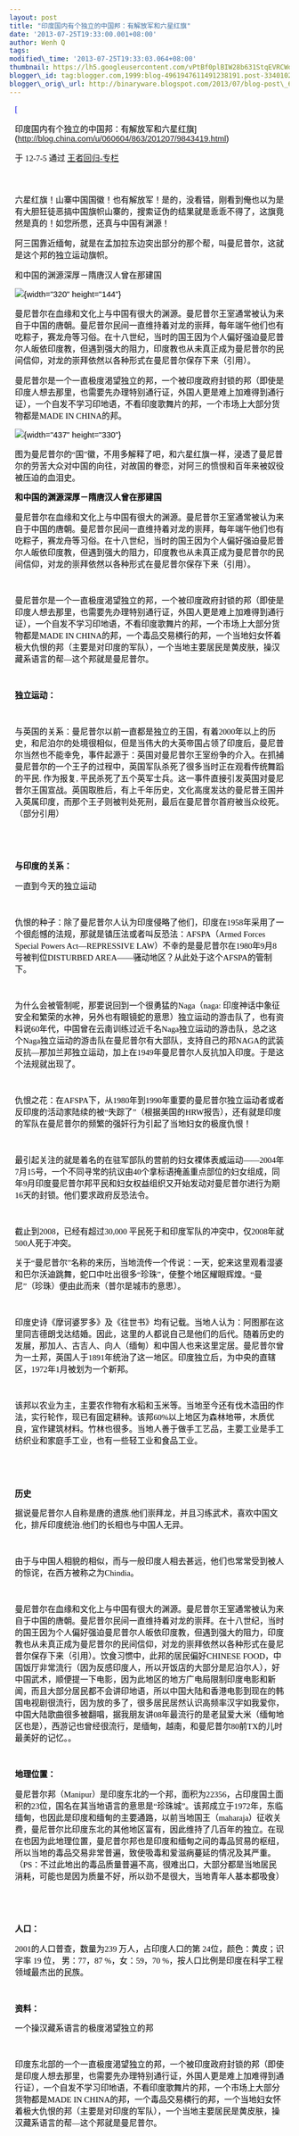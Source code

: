 ```yaml
--- 
layout: post 
title: "印度国内有个独立的中国邦：有解放军和六星红旗"
date: '2013-07-25T19:33:00.001+08:00' 
author: Wenh Q
tags:
modified\_time: '2013-07-25T19:33:03.064+08:00' 
thumbnail: https://lh5.googleusercontent.com/vPtBf0plBIW28b631StqEVRCWoC-RF6M0ED5Jp10uYO83Ha3vhkCY3Ac6joE\_1jeAHWwzGbNN9lt6NeO2n4uoi5o7fVbf06n8YdCnG8vOc4sodidamU=s72-c
blogger\_id: tag:blogger.com,1999:blog-4961947611491238191.post-3340102338820481026
blogger\_orig\_url: http://binaryware.blogspot.com/2013/07/blog-post\_6184.html
---
```

<div
style="color: black; direction: ltr; font-family: &quot;Arial&quot;; font-size: 11pt; margin-bottom: 0; margin-left: 7.5pt; margin-right: 7.5pt; margin-top: 0; padding: 0;">

<span
style="color: #0000ee; font-family: &quot;Verdana&quot;; text-decoration: underline;">[

印度国内有个独立的中国邦：有解放军和六星红旗](http://blog.china.com/u/060604/863/201207/9843419.html)</span>

</div>

<div
style="color: black; direction: ltr; font-family: &quot;Arial&quot;; font-size: 11pt; margin-bottom: 0; margin-left: 7.5pt; margin-right: 7.5pt; margin-top: 0; padding-bottom: 8pt; padding-left: 0; padding-right: 0; padding-top: 0;">

<span style="font-family: &quot;Verdana&quot;;">于 12-7-5 通过
</span><span
style="color: #0000ee; font-family: &quot;Verdana&quot;; text-decoration: underline;">[王者回归-专栏](http://blog.china.com/u/060604/863/)</span>

</div>

<div
style="color: black; direction: ltr; font-family: &quot;Arial&quot;; font-size: 11pt; height: 11pt; margin-bottom: 0; margin-left: 7.5pt; margin-right: 7.5pt; margin-top: 0; padding: 0;">




</div>

<div
style="color: black; direction: ltr; font-family: &quot;Arial&quot;; font-size: 11pt; margin-bottom: 0; margin-left: 7.5pt; margin-right: 7.5pt; margin-top: 0; padding: 0;">




</div>

<div
style="color: black; direction: ltr; font-family: &quot;Arial&quot;; font-size: 11pt; margin-bottom: 0; margin-left: 7.5pt; margin-right: 7.5pt; margin-top: 0; padding: 0;">

<span
style="font-family: &quot;Verdana&quot;;">六星红旗！山寨中国国徽！也有解放军！是的，没看错，刚看到俺也以为是有大胆狂徒恶搞中国旗帜山寨的，搜索证伪的结果就是乖乖不得了，这旗竟然是真的！如您所愿，还真与中国有渊源！</span>

</div>

<div
style="color: black; direction: ltr; font-family: &quot;Arial&quot;; font-size: 11pt; margin-bottom: 0; margin-left: 7.5pt; margin-right: 7.5pt; margin-top: 0; padding: 0;">

<span
style="font-family: &quot;Verdana&quot;;">阿三国靠近缅甸，就是在孟加拉东边突出部分的那个帮，叫曼尼普尔，这就是这个邦的独立运动旗帜。</span>

</div>

<div
style="color: black; direction: ltr; font-family: &quot;Arial&quot;; font-size: 11pt; margin-bottom: 0; margin-left: 7.5pt; margin-right: 7.5pt; margin-top: 0; padding: 0;">

<span
style="font-family: &quot;Verdana&quot;;">和中国的渊源深厚－隋唐汉人曾在那建国</span>

</div>

<div
style="color: black; direction: ltr; font-family: &quot;Arial&quot;; font-size: 11pt; margin-bottom: 0; margin-left: 7.5pt; margin-right: 7.5pt; margin-top: 0; padding: 0;">




</div>

<div
style="color: black; direction: ltr; font-family: &quot;Arial&quot;; font-size: 11pt; margin-bottom: 0; margin-left: 7.5pt; margin-right: 7.5pt; margin-top: 0; padding: 0;">




</div>

<div
style="color: black; direction: ltr; font-family: &quot;Arial&quot;; font-size: 11pt; margin-bottom: 0; margin-left: 7.5pt; margin-right: 7.5pt; margin-top: 0; padding: 0;">




</div>

<div
style="color: black; direction: ltr; font-family: &quot;Arial&quot;; font-size: 11pt; margin-bottom: 0; margin-left: 7.5pt; margin-right: 7.5pt; margin-top: 0; padding: 0;">

![](https://lh5.googleusercontent.com/vPtBf0plBIW28b631StqEVRCWoC-RF6M0ED5Jp10uYO83Ha3vhkCY3Ac6joE_1jeAHWwzGbNN9lt6NeO2n4uoi5o7fVbf06n8YdCnG8vOc4sodidamU){width="320"
height="144"}

</div>

<div
style="color: black; direction: ltr; font-family: &quot;Arial&quot;; font-size: 11pt; margin-bottom: 0; margin-left: 7.5pt; margin-right: 7.5pt; margin-top: 0; padding: 0;">

<span
style="font-family: &quot;Verdana&quot;;">曼尼普尔在血缘和文化上与中国有很大的渊源。曼尼普尔王室通常被认为来自于中国的唐朝。曼尼普尔民间一直维持着对龙的崇拜，每年端午他们也有吃粽子，赛龙舟等习俗。在十八世纪，当时的国王因为个人偏好强迫曼尼普尔人皈依印度教，但遇到强大的阻力，印度教也从未真正成为曼尼普尔的民间信仰，对龙的崇拜依然以各种形式在曼尼普尔保存下来（引用）。</span>

</div>

<div
style="color: black; direction: ltr; font-family: &quot;Arial&quot;; font-size: 11pt; margin-bottom: 0; margin-left: 7.5pt; margin-right: 7.5pt; margin-top: 0; padding: 0;">

<span
style="font-family: &quot;Verdana&quot;;">曼尼普尔是一个一直极度渴望独立的邦，一个被印度政府封锁的邦（即使是印度人想去那里，也需要先办理特别通行证，外国人更是难上加难得到通行证），一个自发不学习印地语，不看印度歌舞片的邦，一个市场上大部分货物都是MADE
IN CHINA的邦。</span>

</div>

<div
style="color: black; direction: ltr; font-family: &quot;Arial&quot;; font-size: 11pt; margin-bottom: 0; margin-left: 7.5pt; margin-right: 7.5pt; margin-top: 0; padding: 0;">




</div>

<div
style="color: black; direction: ltr; font-family: &quot;Arial&quot;; font-size: 11pt; margin-bottom: 0; margin-left: 7.5pt; margin-right: 7.5pt; margin-top: 0; padding: 0;">




</div>

<div
style="color: black; direction: ltr; font-family: &quot;Arial&quot;; font-size: 11pt; margin-bottom: 0; margin-left: 7.5pt; margin-right: 7.5pt; margin-top: 0; padding: 0;">

![](https://lh3.googleusercontent.com/IVW2j5StwD_bhEdnPwUQ6Qq3kjJQ8eiC7g-UoOwWHd9kU74YQrTEOCLaJN33f_e-5wrK2MoY1RHSYsTv0YFIlUW5ND1eKWuHB-fFcwksvvYtPhna47E){width="437"
height="330"}

</div>

<div
style="color: black; direction: ltr; font-family: &quot;Arial&quot;; font-size: 11pt; margin-bottom: 0; margin-left: 7.5pt; margin-right: 7.5pt; margin-top: 0; padding: 0;">

<span
style="font-family: &quot;Verdana&quot;;">图为曼尼普尔的“国”徽，不用多解释了吧，和六星红旗一样，浸透了曼尼普尔的劳苦大众对中国的向往，对故国的眷恋，对阿三的愤恨和百年来被奴役被压迫的血泪史。</span>

</div>

<div
style="color: black; direction: ltr; font-family: &quot;Arial&quot;; font-size: 11pt; margin-bottom: 0; margin-left: 7.5pt; margin-right: 7.5pt; margin-top: 0; padding: 0;">




</div>

<div
style="color: black; direction: ltr; font-family: &quot;Arial&quot;; font-size: 11pt; margin-bottom: 0; margin-left: 7.5pt; margin-right: 7.5pt; margin-top: 0; padding: 0;">

<span
style="font-family: &quot;Verdana&quot;; font-weight: bold;">和中国的渊源深厚－隋唐汉人曾在那建国</span>

</div>

<div
style="color: black; direction: ltr; font-family: &quot;Arial&quot;; font-size: 11pt; margin-bottom: 0; margin-left: 7.5pt; margin-right: 7.5pt; margin-top: 0; padding: 0;">

<span
style="font-family: &quot;Verdana&quot;;">曼尼普尔在血缘和文化上与中国有很大的渊源。曼尼普尔王室通常被认为来自于中国的唐朝。曼尼普尔民间一直维持着对龙的崇拜，每年端午他们也有吃粽子，赛龙舟等习俗。在十八世纪，当时的国王因为个人偏好强迫曼尼普尔人皈依印度教，但遇到强大的阻力，印度教也从未真正成为曼尼普尔的民间信仰，对龙的崇拜依然以各种形式在曼尼普尔保存下来（引用）。</span>

</div>

<div
style="color: black; direction: ltr; font-family: &quot;Arial&quot;; font-size: 11pt; height: 11pt; margin-bottom: 0; margin-left: 7.5pt; margin-right: 7.5pt; margin-top: 0; padding: 0;">

<span style="font-family: &quot;Verdana&quot;;"></span>

</div>

<div
style="color: black; direction: ltr; font-family: &quot;Arial&quot;; font-size: 11pt; margin-bottom: 0; margin-left: 7.5pt; margin-right: 7.5pt; margin-top: 0; padding: 0;">

<span
style="font-family: &quot;Verdana&quot;;">曼尼普尔是一个一直极度渴望独立的邦，一个被印度政府封锁的邦（即使是印度人想去那里，也需要先办理特别通行证，外国人更是难上加难得到通行证），一个自发不学习印地语，不看印度歌舞片的邦，一个市场上大部分货物都是MADE
IN
CHINA的邦，一个毒品交易横行的邦，一个当地妇女怀着极大仇恨的邦（主要是对印度的军队），一个当地主要居民是黄皮肤，操汉藏系语言的帮—这个邦就是曼尼普尔。</span>

</div>

<div
style="color: black; direction: ltr; font-family: &quot;Arial&quot;; font-size: 11pt; height: 11pt; margin-bottom: 0; margin-left: 7.5pt; margin-right: 7.5pt; margin-top: 0; padding: 0;">

<span style="font-family: &quot;Verdana&quot;;"></span>

</div>

<div
style="color: black; direction: ltr; font-family: &quot;Arial&quot;; font-size: 11pt; margin-bottom: 0; margin-left: 7.5pt; margin-right: 7.5pt; margin-top: 0; padding: 0;">

<span
style="font-family: &quot;Verdana&quot;; font-weight: bold;">独立运动：</span>

</div>

<div
style="color: black; direction: ltr; font-family: &quot;Arial&quot;; font-size: 11pt; height: 11pt; margin-bottom: 0; margin-left: 7.5pt; margin-right: 7.5pt; margin-top: 0; padding: 0;">

<span
style="font-family: &quot;Verdana&quot;; font-weight: bold;"></span>

</div>

<div
style="color: black; direction: ltr; font-family: &quot;Arial&quot;; font-size: 11pt; margin-bottom: 0; margin-left: 7.5pt; margin-right: 7.5pt; margin-top: 0; padding: 0;">

<span
style="font-family: &quot;Verdana&quot;;">与英国的关系：曼尼普尔以前一直都是独立的王国，有着2000年以上的历史，和尼泊尔的处境很相似，但是当伟大的大英帝国占领了印度后，曼尼普尔当然也不能幸免，事件起源于：英国对曼尼普尔王室纷争的介入。在抓捕曼尼普尔的一个王子的过程中，英国军队杀死了很多当时正在观看传统舞蹈的平民.
作为报复,
平民杀死了五个英军士兵。这一事件直接引发英国对曼尼普尔王国宣战。英国取胜后，有上千年历史，文化高度发达的曼尼普王国并入英属印度，而那个王子则被判处死刑，最后在曼尼普尔首府被当众绞死。（部分引用）</span>

</div>

<div
style="color: black; direction: ltr; font-family: &quot;Arial&quot;; font-size: 11pt; height: 11pt; margin-bottom: 0; margin-left: 7.5pt; margin-right: 7.5pt; margin-top: 0; padding: 0;">

<span style="font-family: &quot;Verdana&quot;;"></span>

</div>

<div
style="color: black; direction: ltr; font-family: &quot;Arial&quot;; font-size: 11pt; height: 11pt; margin-bottom: 0; margin-left: 7.5pt; margin-right: 7.5pt; margin-top: 0; padding: 0;">

<span style="font-family: &quot;Verdana&quot;;"></span>

</div>

<div
style="color: black; direction: ltr; font-family: &quot;Arial&quot;; font-size: 11pt; margin-bottom: 0; margin-left: 7.5pt; margin-right: 7.5pt; margin-top: 0; padding: 0;">

<span
style="font-family: &quot;Verdana&quot;; font-weight: bold;">与印度的关系：</span>

</div>

<div
style="color: black; direction: ltr; font-family: &quot;Arial&quot;; font-size: 11pt; margin-bottom: 0; margin-left: 7.5pt; margin-right: 7.5pt; margin-top: 0; padding: 0;">

<span
style="font-family: &quot;Verdana&quot;;">一直到今天的独立运动</span>

</div>

<div
style="color: black; direction: ltr; font-family: &quot;Arial&quot;; font-size: 11pt; height: 11pt; margin-bottom: 0; margin-left: 7.5pt; margin-right: 7.5pt; margin-top: 0; padding: 0;">

<span style="font-family: &quot;Verdana&quot;;"></span>

</div>

<div
style="color: black; direction: ltr; font-family: &quot;Arial&quot;; font-size: 11pt; margin-bottom: 0; margin-left: 7.5pt; margin-right: 7.5pt; margin-top: 0; padding: 0;">

<span
style="font-family: &quot;Verdana&quot;;">仇恨的种子：除了曼尼普尔人认为印度侵略了他们，印度在1958年采用了一个很彪憾的法规，那就是镇压法或者叫反恐法：AFSPA（Armed
Forces Special Powers Act—REPRESSIVE
LAW）不幸的是曼尼普尔在1980年9月8号被判位DISTURBED
AREA——骚动地区？从此处于这个AFSPA的管制下。</span>

</div>

<div
style="color: black; direction: ltr; font-family: &quot;Arial&quot;; font-size: 11pt; height: 11pt; margin-bottom: 0; margin-left: 7.5pt; margin-right: 7.5pt; margin-top: 0; padding: 0;">

<span style="font-family: &quot;Verdana&quot;;"></span>

</div>

<div
style="color: black; direction: ltr; font-family: &quot;Arial&quot;; font-size: 11pt; margin-bottom: 0; margin-left: 7.5pt; margin-right: 7.5pt; margin-top: 0; padding: 0;">

<span
style="font-family: &quot;Verdana&quot;;">为什么会被管制呢，那要说回到一个很勇猛的Naga（naga:
印度神话中象征安全和繁荣的水神，另外也有眼镜蛇的意思）独立运动的游击队了，也有资料说60年代，中国曾在云南训练过近千名Naga独立运动的游击队，总之这个Naga独立运动的游击队在曼尼普尔有大部队，支持自己的邦NAGA的武装反抗—那加兰邦独立运动，加上在1949年曼尼普尔人反抗加入印度。于是这个法规就出现了。</span>

</div>

<div
style="color: black; direction: ltr; font-family: &quot;Arial&quot;; font-size: 11pt; height: 11pt; margin-bottom: 0; margin-left: 7.5pt; margin-right: 7.5pt; margin-top: 0; padding: 0;">

<span style="font-family: &quot;Verdana&quot;;"></span>

</div>

<div
style="color: black; direction: ltr; font-family: &quot;Arial&quot;; font-size: 11pt; margin-bottom: 0; margin-left: 7.5pt; margin-right: 7.5pt; margin-top: 0; padding: 0;">

<span
style="font-family: &quot;Verdana&quot;;">仇恨之花：在AFSPA下，从1980年到1990年重要的曼尼普尔独立运动者或者反印度的活动家陆续的被“失踪了”（根据美国的HRW报告），还有就是印度的军队在曼尼普尔的频繁的强奸行为引起了当地妇女的极度仇恨！</span>

</div>

<div
style="color: black; direction: ltr; font-family: &quot;Arial&quot;; font-size: 11pt; height: 11pt; margin-bottom: 0; margin-left: 7.5pt; margin-right: 7.5pt; margin-top: 0; padding: 0;">

<span style="font-family: &quot;Verdana&quot;;"></span>

</div>

<div
style="color: black; direction: ltr; font-family: &quot;Arial&quot;; font-size: 11pt; margin-bottom: 0; margin-left: 7.5pt; margin-right: 7.5pt; margin-top: 0; padding: 0;">

<span
style="font-family: &quot;Verdana&quot;;">最引起关注的就是着名的在驻军部队的营前的妇女裸体表威运动——2004年7月15号，一个不同寻常的抗议由40个拿标语掩盖重点部位的妇女组成，同年9月印度曼尼普尔邦平民和妇女权益组织又开始发动对曼尼普尔进行为期16天的封锁。他们要求政府反恐法令。</span>

</div>

<div
style="color: black; direction: ltr; font-family: &quot;Arial&quot;; font-size: 11pt; height: 11pt; margin-bottom: 0; margin-left: 7.5pt; margin-right: 7.5pt; margin-top: 0; padding: 0;">

<span style="font-family: &quot;Verdana&quot;;"></span>

</div>

<div
style="color: black; direction: ltr; font-family: &quot;Arial&quot;; font-size: 11pt; margin-bottom: 0; margin-left: 7.5pt; margin-right: 7.5pt; margin-top: 0; padding: 0;">

<span
style="font-family: &quot;Verdana&quot;;">截止到2008，已经有超过30,000
平民死于和印度军队的冲突中，仅2008年就500人死于冲突。</span>

</div>

<div
style="color: black; direction: ltr; font-family: &quot;Arial&quot;; font-size: 11pt; margin-bottom: 0; margin-left: 7.5pt; margin-right: 7.5pt; margin-top: 0; padding: 0;">

<span
style="font-family: &quot;Verdana&quot;;">关于“曼尼普尔”名称的来历，当地流传一个传说：一天，蛇来这里观看湿婆和巴尔沃迪跳舞，蛇口中吐出很多“珍珠”，使整个地区耀眼辉煌。“曼尼”（珍珠）便由此而来（普尔是城市的意思）。</span>

</div>

<div
style="color: black; direction: ltr; font-family: &quot;Arial&quot;; font-size: 11pt; height: 11pt; margin-bottom: 0; margin-left: 7.5pt; margin-right: 7.5pt; margin-top: 0; padding: 0;">

<span style="font-family: &quot;Verdana&quot;;"></span>

</div>

<div
style="color: black; direction: ltr; font-family: &quot;Arial&quot;; font-size: 11pt; margin-bottom: 0; margin-left: 7.5pt; margin-right: 7.5pt; margin-top: 0; padding: 0;">

<span
style="font-family: &quot;Verdana&quot;;">印度史诗《摩诃婆罗多》及《往世书》均有记载。当地人认为：阿图那在这里同吉德朗戈达结婚。因此，这里的人都说自己是他们的后代。随着历史的发展，那加人、古吉人、向人（缅甸）和中国人也来这里定居。曼尼普尔曾为一土邦，英国人于1891年统治了这一地区。印度独立后，为中央的直辖区，1972年1月被划为一个新邦。</span>

</div>

<div
style="color: black; direction: ltr; font-family: &quot;Arial&quot;; font-size: 11pt; height: 11pt; margin-bottom: 0; margin-left: 7.5pt; margin-right: 7.5pt; margin-top: 0; padding: 0;">

<span style="font-family: &quot;Verdana&quot;;"></span>

</div>

<div
style="color: black; direction: ltr; font-family: &quot;Arial&quot;; font-size: 11pt; margin-bottom: 0; margin-left: 7.5pt; margin-right: 7.5pt; margin-top: 0; padding: 0;">

<span
style="font-family: &quot;Verdana&quot;;">该邦以农业为主，主要农作物有水稻和玉米等。当地至今还有伐木造田的作法，实行轮作，现已有固定耕种。该邦60%以上地区为森林地带，木质优良，宜作建筑材料。竹林也很多。当地人善于做手工艺品，主要工业是手工纺织业和家庭手工业，也有一些轻工业和食品工业。</span>

</div>

<div
style="color: black; direction: ltr; font-family: &quot;Arial&quot;; font-size: 11pt; height: 11pt; margin-bottom: 0; margin-left: 7.5pt; margin-right: 7.5pt; margin-top: 0; padding: 0;">

<span style="font-family: &quot;Verdana&quot;;"></span>

</div>

<div
style="color: black; direction: ltr; font-family: &quot;Arial&quot;; font-size: 11pt; height: 11pt; margin-bottom: 0; margin-left: 7.5pt; margin-right: 7.5pt; margin-top: 0; padding: 0;">

<span style="font-family: &quot;Verdana&quot;;"></span>

</div>

<div
style="color: black; direction: ltr; font-family: &quot;Arial&quot;; font-size: 11pt; margin-bottom: 0; margin-left: 7.5pt; margin-right: 7.5pt; margin-top: 0; padding: 0;">

<span
style="font-family: &quot;Verdana&quot;; font-weight: bold;">历史</span>

</div>

<div
style="color: black; direction: ltr; font-family: &quot;Arial&quot;; font-size: 11pt; margin-bottom: 0; margin-left: 7.5pt; margin-right: 7.5pt; margin-top: 0; padding: 0;">

<span
style="font-family: &quot;Verdana&quot;;">据说曼尼普尔人自称是唐的遗族.他们崇拜龙，并且习练武术，喜欢中国文化，排斥印度统治.他们的长相也与中国人无异。</span>

</div>

<div
style="color: black; direction: ltr; font-family: &quot;Arial&quot;; font-size: 11pt; height: 11pt; margin-bottom: 0; margin-left: 7.5pt; margin-right: 7.5pt; margin-top: 0; padding: 0;">

<span style="font-family: &quot;Verdana&quot;;"></span>

</div>

<div
style="color: black; direction: ltr; font-family: &quot;Arial&quot;; font-size: 11pt; margin-bottom: 0; margin-left: 7.5pt; margin-right: 7.5pt; margin-top: 0; padding: 0;">

<span
style="font-family: &quot;Verdana&quot;;">由于与中国人相貌的相似，而与一般印度人相去甚远，他们也常常受到被人的惊诧，在西方被称之为Chindia。</span>

</div>

<div
style="color: black; direction: ltr; font-family: &quot;Arial&quot;; font-size: 11pt; height: 11pt; margin-bottom: 0; margin-left: 7.5pt; margin-right: 7.5pt; margin-top: 0; padding: 0;">

<span style="font-family: &quot;Verdana&quot;;"></span>

</div>

<div
style="color: black; direction: ltr; font-family: &quot;Arial&quot;; font-size: 11pt; margin-bottom: 0; margin-left: 7.5pt; margin-right: 7.5pt; margin-top: 0; padding: 0;">

<span
style="font-family: &quot;Verdana&quot;;">曼尼普尔在血缘和文化上与中国有很大的渊源。曼尼普尔王室通常被认为来自于中国的唐朝。曼尼普尔民间一直维持着对龙的崇拜。在十八世纪，当时的国王因为个人偏好强迫曼尼普尔人皈依印度教，但遇到强大的阻力，印度教也从未真正成为曼尼普尔的民间信仰，对龙的崇拜依然以各种形式在曼尼普尔保存下来（引用）。饮食习惯中，此邦的居民偏好CHINESE
FOOD，中国饭厅非常流行（因为反感印度人，所以开饭店的大部分是尼泊尔人），好中国武术，顺便提一下电影，因为此地区的地方广电局限制印度电影和新闻，而且大部分居民都不会讲印地语，所以中国大陆和香港电影到现在的韩国电视剧很流行，因为放的多了，很多居民居然认识高频率汉字如我爱你，中国大陆歌曲很多被翻唱，据我朋友讲08年最流行的是老鼠爱大米（缅甸地区也是），西游记也曾经很流行，是缅甸，越南，和曼尼普尔80前TX的儿时最美好的记忆。。</span>

</div>

<div
style="color: black; direction: ltr; font-family: &quot;Arial&quot;; font-size: 11pt; height: 11pt; margin-bottom: 0; margin-left: 7.5pt; margin-right: 7.5pt; margin-top: 0; padding: 0;">

<span style="font-family: &quot;Verdana&quot;;"></span>

</div>

<div
style="color: black; direction: ltr; font-family: &quot;Arial&quot;; font-size: 11pt; margin-bottom: 0; margin-left: 7.5pt; margin-right: 7.5pt; margin-top: 0; padding: 0;">

<span
style="font-family: &quot;Verdana&quot;; font-weight: bold;">地理位置：</span>

</div>

<div
style="color: black; direction: ltr; font-family: &quot;Arial&quot;; font-size: 11pt; margin-bottom: 0; margin-left: 7.5pt; margin-right: 7.5pt; margin-top: 0; padding: 0;">

<span
style="font-family: &quot;Verdana&quot;;">曼尼普尔邦（Manipur）是印度东北的一个邦，面积为22356，占印度国土面积的23位，国名在其当地语言的意思是“珍珠城”。该邦成立于1972年，东临缅甸，也因此是印度和缅甸的主要通路，以前当地国王（maharaja）征收关费，曼尼普尔比印度东北的其他地区富有，因此维持了几百年的独立。在现在也因为此地理位置，曼尼普尔邦也是印度和缅甸之间的毒品贸易的枢纽，所以当地的毒品交易非常普遍，致使吸毒和爱滋病蔓延的情况及其严重。（PS：不过此地出的毒品质量普遍不高，很难出口，大部分都是当地居民消耗，可能也是因为质量不好，所以劲不是很大，当地青年人基本都吸食）</span>

</div>

<div
style="color: black; direction: ltr; font-family: &quot;Arial&quot;; font-size: 11pt; height: 11pt; margin-bottom: 0; margin-left: 7.5pt; margin-right: 7.5pt; margin-top: 0; padding: 0;">

<span style="font-family: &quot;Verdana&quot;;"></span>

</div>

<div
style="color: black; direction: ltr; font-family: &quot;Arial&quot;; font-size: 11pt; height: 11pt; margin-bottom: 0; margin-left: 7.5pt; margin-right: 7.5pt; margin-top: 0; padding: 0;">

<span style="font-family: &quot;Verdana&quot;;"></span>

</div>

<div
style="color: black; direction: ltr; font-family: &quot;Arial&quot;; font-size: 11pt; margin-bottom: 0; margin-left: 7.5pt; margin-right: 7.5pt; margin-top: 0; padding: 0;">

<span
style="font-family: &quot;Verdana&quot;; font-weight: bold;">人口：</span>

</div>

<div
style="color: black; direction: ltr; font-family: &quot;Arial&quot;; font-size: 11pt; margin-bottom: 0; margin-left: 7.5pt; margin-right: 7.5pt; margin-top: 0; padding: 0;">

<span
style="font-family: &quot;Verdana&quot;;">2001的人口普查，数量为239
万人，占印度人口的第 24位，颜色：黄皮；识字率 19 位， 男：77，87
%，女：59，70 %，按人口比例是印度在科学工程领域最杰出的民族。</span>

</div>

<div
style="color: black; direction: ltr; font-family: &quot;Arial&quot;; font-size: 11pt; height: 11pt; margin-bottom: 0; margin-left: 7.5pt; margin-right: 7.5pt; margin-top: 0; padding: 0;">

<span style="font-family: &quot;Verdana&quot;;"></span>

</div>

<div
style="color: black; direction: ltr; font-family: &quot;Arial&quot;; font-size: 11pt; margin-bottom: 0; margin-left: 7.5pt; margin-right: 7.5pt; margin-top: 0; padding: 0;">

<span
style="font-family: &quot;Verdana&quot;; font-weight: bold;">资料：</span>

</div>

<div
style="color: black; direction: ltr; font-family: &quot;Arial&quot;; font-size: 11pt; margin-bottom: 0; margin-left: 7.5pt; margin-right: 7.5pt; margin-top: 0; padding: 0;">

<span
style="font-family: &quot;Verdana&quot;;">一个操汉藏系语言的极度渴望独立的邦</span>

</div>

<div
style="color: black; direction: ltr; font-family: &quot;Arial&quot;; font-size: 11pt; height: 11pt; margin-bottom: 0; margin-left: 7.5pt; margin-right: 7.5pt; margin-top: 0; padding: 0;">

<span style="font-family: &quot;Verdana&quot;;"></span>

</div>

<div
style="color: black; direction: ltr; font-family: &quot;Arial&quot;; font-size: 11pt; margin-bottom: 0; margin-left: 7.5pt; margin-right: 7.5pt; margin-top: 0; padding: 0;">

<span
style="font-family: &quot;Verdana&quot;;">印度东北部的一个一直极度渴望独立的邦，一个被印度政府封锁的邦（即使是印度人想去那里，也需要先办理特别通行证，外国人更是难上加难得到通行证），一个自发不学习印地语，不看印度歌舞片的邦，一个市场上大部分货物都是MADE
IN
CHINA的邦，一个毒品交易横行的邦，一个当地妇女怀着极大仇恨的邦（主要是对印度的军队），一个当地主要居民是黄皮肤，操汉藏系语言的帮—这个邦就是曼尼普尔。</span>

</div>
